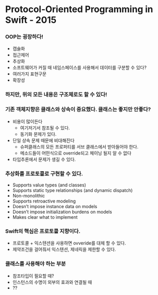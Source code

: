 # **Protocol-Oriented Programming in Swift - 2015**

### OOP는 굉장하다!

- 캡슐화
- 접근제어
- 추상화
- 소프트웨어가 커질 때 네임스페이스를 사용해서 데이터를 구분할 수 있다?
- 여러가지 표현구문
- 확장성

### 하지만, 위의 모든 내용은 구조체로도 할 수 있다!

### 기존 객체지향은 클래스와 상속이 중요했다. 클래스는 좋지만 안좋다?

- 비용이 많이든다
    - 여기저기서 참조될 수 있다.
    - 동기화 문제가 있다.
- 단일 상속 문제 때문에 비대해진다
    - 슈퍼클래스의 모든 프로퍼티를 서브 클래스에서 받아들어야 한다.
    - 메소드들이 어떤식으로 override되고 체이닝 될지 알 수 없다
- 타입추론에서 문제가 생길 수 있다.

### 추상화를 프로토콜로 구현할 수 있다.

- Supports value types (and classes)
- Supports static type relationships (and dynamic dispatch)
- Non-monolithic
- Supports retroactive modeling
- Doesn’t impose instance data on models
- Doesn’t impose initialization burdens on models
- Makes clear what to implement

### Swift의 핵심은 프로토콜 지향이다.

- 프로토콜 + 익스텐션을 사용하면 ovveride를 대체 할 수 있다.
- 제약조건을 걸어줘서 익스텐션, 제네릭을 제한할 수 있다.

### 클래스를 사용해야 하는 부분

- 참조타입이 필요할 때?
- 인스턴스의 수명이 외부의 효과와 연결될 때
- ??
